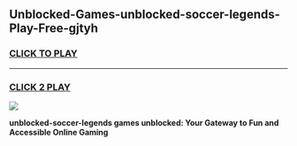 
## Unblocked-Games-unblocked-soccer-legends-Play-Free-gjtyh
<h3>
<a href="https://premium76.site?title=unblocked-soccer-legends&ref=23A">CLICK TO PLAY</a></h3>
<hr>

<h3>
<a href="https://premium76.site?title=unblocked-soccer-legends&ref=23A">CLICK 2 PLAY</a>
  
</h3>

<a href="https://premium76.site?title=unblocked-soccer-legends&ref=23A"><img src="https://clearcache.store/games.png"></a>


**unblocked-soccer-legends games unblocked: Your Gateway to Fun and Accessible Online Gaming**
